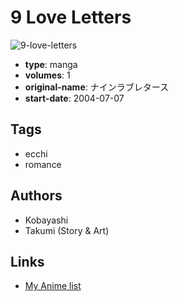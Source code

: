 # 9 Love Letters

![9-love-letters](https://cdn.myanimelist.net/images/manga/1/35376.jpg)

-   **type**: manga
-   **volumes**: 1
-   **original-name**: ナインラブレタース
-   **start-date**: 2004-07-07

## Tags

-   ecchi
-   romance

## Authors

-   Kobayashi
-   Takumi (Story & Art)

## Links

-   [My Anime list](https://myanimelist.net/manga/21833/9_Love_Letters)
